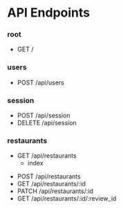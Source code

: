 # API Endpoints

### root
- GET /

### users
- POST /api/users

### session
- POST /api/session
- DELETE /api/session

### restaurants
+ GET /api/restaurants
  - index
- POST /api/restaurants
- GET /api/restaurants/:id
- PATCH /api/restaurants/:id
- GET /api/restaurants/:id/:review_id
